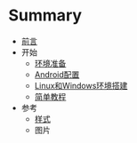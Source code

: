 # Summary

* [前言](README.md)
* 开始
   * [环境准备](chapter1/getting_started.md)
   * [Android配置](chapter1/android_setup.md)
   * [Linux和Windows环境搭建](chapter1/linux_wind_sup.md)
   * [简单教程](chapter1/tutorial.md)
* 参考
   * [样式](chapter2/style.md)
   * 图片

